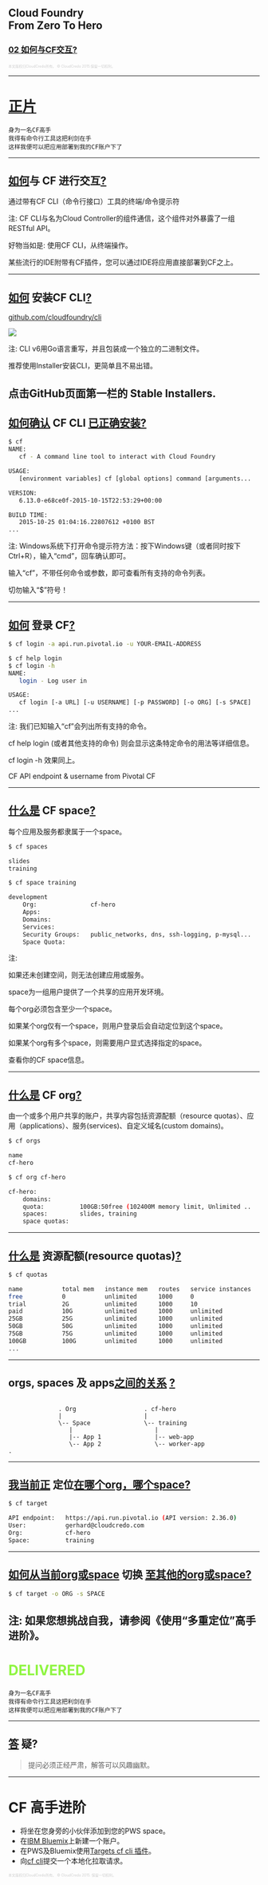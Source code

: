 ## Cloud Foundry <br />From Zero To Hero
### [02 如何与CF交互?](#/0)

<p style="font-size: 50%; opacity: 0.2;">
  本文版权归CloudCredo所有。 &copy; CloudCredo 2015.保留一切权利。
</p>

---

# [正片](#/1)

```nohighlight
身为一名CF高手
我得有命令行工具这把利剑在手
这样我便可以把应用部署到我的CF账户下了
```

---

## [如何](#/2)与 CF 进行交互[?](#/2)

通过带有CF CLI（命令行接口）工具的终端/命令提示符


注:
  CF CLI与名为Cloud Controller的组件通信，这个组件对外暴露了一组RESTful API。

  好物当如是: 使用CF CLI，从终端操作。

  某些流行的IDE附带有CF插件，您可以通过IDE将应用直接部署到CF之上。

---

## [如何](#/3)  安装CF CLI[?](#/3)

[github.com/cloudfoundry/cli](https://github.com/cloudfoundry/cli#downloads)

<img src="images/cf-cli-downloads.png" style="background:none; border:none; box-shadow:none;" />


注:
  CLI v6用Go语言重写，并且包装成一个独立的二进制文件。

  推荐使用Installer安装CLI，更简单且不易出错。

  点击GitHub页面第一栏的 Stable Installers.
---

## [如何确认](#/4) CF CLI [已正确安装?](#/4)

```bash
$ cf
NAME:
   cf - A command line tool to interact with Cloud Foundry

USAGE:
   [environment variables] cf [global options] command [arguments...

VERSION:
   6.13.0-e68ce0f-2015-10-15T22:53:29+00:00

BUILD TIME:
   2015-10-25 01:04:16.22807612 +0100 BST
...
```

注:
  Windows系统下打开命令提示符方法：按下Windows键（或者同时按下Ctrl+R），输入“cmd”，回车确认即可。
  
  输入“cf”，不带任何命令或参数，即可查看所有支持的命令列表。

  切勿输入“$”符号！

---

## [如何](#/5) 登录 CF[?](#/5)

```bash
$ cf login -a api.run.pivotal.io -u YOUR-EMAIL-ADDRESS
```

```bash
$ cf help login
$ cf login -h
NAME:
   login - Log user in

USAGE:
   cf login [-a URL] [-u USERNAME] [-p PASSWORD] [-o ORG] [-s SPACE]
...
```

注:
  我们已知输入“cf”会列出所有支持的命令。
  
  cf help login (或者其他支持的命令) 则会显示这条特定命令的用法等详细信息。

  cf login -h 效果同上。

  CF API endpoint & username from Pivotal CF

---

## [什么是](#/6) CF space[?](#/6)

每个应用及服务都隶属于一个space。

```bash
$ cf spaces

slides
training
```

```bash
$ cf space training

development
    Org:               cf-hero
    Apps:              
    Domains:           
    Services:          
    Security Groups:   public_networks, dns, ssh-logging, p-mysql...
    Space Quota:
```

注:

  如果还未创建空间，则无法创建应用或服务。

  space为一组用户提供了一个共享的应用开发环境。

  每个org必须包含至少一个space。

  如果某个org仅有一个space，则用户登录后会自动定位到这个space。

  如果某个org有多个space，则需要用户显式选择指定的space。

  查看你的CF space信息。

---

## [什么是](#/7) CF org[?](#/7)

由一个或多个用户共享的账户，共享内容包括资源配额（resource quotas）、应用（applications）、服务(services)、自定义域名(custom domains)。

```bash
$ cf orgs

name
cf-hero
```

```bash
$ cf org cf-hero

cf-hero:
    domains:        
    quota:          100GB:50free (102400M memory limit, Unlimited ..
    spaces:         slides, training
    space quotas:
```

---

## [什么是](#/8) 资源配额(resource quotas)[?](#/8)


```bash
$ cf quotas

name           total mem   instance mem   routes   service instances
free           0           unlimited      1000     0                
trial          2G          unlimited      1000     10               
paid           10G         unlimited      1000     unlimited        
25GB           25G         unlimited      1000     unlimited        
50GB           50G         unlimited      1000     unlimited        
75GB           75G         unlimited      1000     unlimited        
100GB          100G        unlimited      1000     unlimited        
...
```

---

## orgs, spaces 及 apps[之间的关系](#/9) [?](#/9)

```nohighlight

              . Org                   . cf-hero
              |                       |
              \-- Space               \-- training
                 |                       |
                 |-- App 1               |-- web-app
                 \-- App 2               \-- worker-app
.
```

---

## [我当前正](#/10) 定位[在哪个org，哪个space?](#/10)

```bash
$ cf target

API endpoint:   https://api.run.pivotal.io (API version: 2.36.0)
User:           gerhard@cloudcredo.com
Org:            cf-hero
Space:          training
```

---

## [如何从当前org或space](#/11) 切换 [至其他的org或space?](#/11)

```bash
$ cf target -o ORG -s SPACE
```

注:
  如果您想挑战自我，请参阅《使用“多重定位”高手进阶》。
---

# <span style="color: #8FF541;">DELIVERED</span>

```nohighlight
身为一名CF高手
我得有命令行工具这把利剑在手
这样我便可以把应用部署到我的CF账户下了
```

---

## [答](#/13) 疑?

> 提问必须正经严肃，解答可以风趣幽默。

---

# CF 高手进阶

  * 将坐在您身旁的小伙伴添加到您的PWS space。
  * 在[IBM Bluemix](https://console.ng.bluemix.net/registration/)上新建一个账户。
  * 在PWS及Bluemix使用[Targets cf cli 插件](https://github.com/guidowb/cf-targets-plugin)。
  * 向[cf cli](https://github.com/cloudfoundry/cli/blob/master/cf/i18n/README-i18n.md)提交一个本地化拉取请求。

<p style="font-size: 50%; opacity: 0.2;">
  本文版权归CloudCredo所有。 &copy; CloudCredo 2015. 保留一切权利。
</p>
